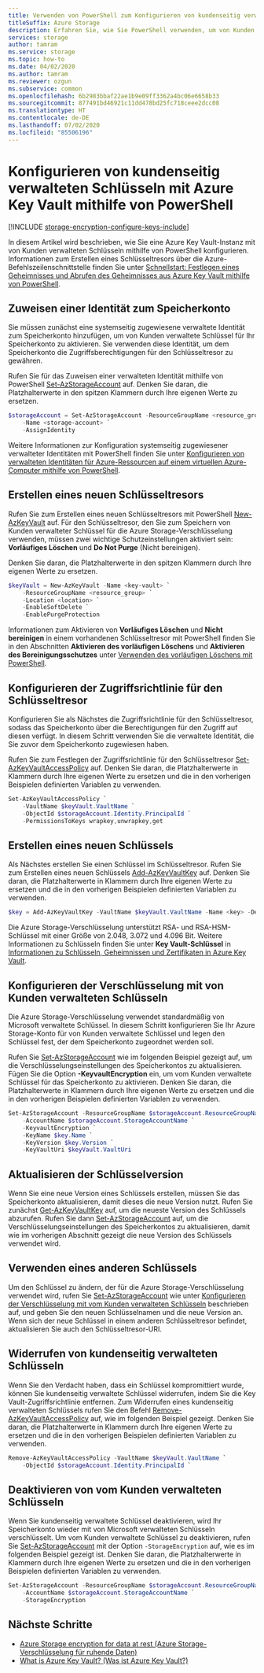 ```yaml
---
title: Verwenden von PowerShell zum Konfigurieren von kundenseitig verwalteten Schlüsseln
titleSuffix: Azure Storage
description: Erfahren Sie, wie Sie PowerShell verwenden, um von Kunden verwaltete Schlüssel für die Azure Storage-Verschlüsselung zu konfigurieren.
services: storage
author: tamram
ms.service: storage
ms.topic: how-to
ms.date: 04/02/2020
ms.author: tamram
ms.reviewer: ozgun
ms.subservice: common
ms.openlocfilehash: 6b2983bbaf22ae1b9e09ff3362a4bc06e6658b33
ms.sourcegitcommit: 877491bd46921c11dd478bd25fc718ceee2dcc08
ms.translationtype: HT
ms.contentlocale: de-DE
ms.lasthandoff: 07/02/2020
ms.locfileid: "85506196"
---
```

# <a name="configure-customer-managed-keys-with-azure-key-vault-by-using-powershell"></a>Konfigurieren von kundenseitig verwalteten Schlüsseln mit Azure Key Vault mithilfe von PowerShell

[!INCLUDE [storage-encryption-configure-keys-include](../../../includes/storage-encryption-configure-keys-include.md)]

In diesem Artikel wird beschrieben, wie Sie eine Azure Key Vault-Instanz mit von Kunden verwalteten Schlüsseln mithilfe von PowerShell konfigurieren. Informationen zum Erstellen eines Schlüsseltresors über die Azure-Befehlszeilenschnittstelle finden Sie unter [Schnellstart: Festlegen eines Geheimnisses und Abrufen des Geheimnisses aus Azure Key Vault mithilfe von PowerShell](../../key-vault/secrets/quick-create-powershell.md).

## <a name="assign-an-identity-to-the-storage-account"></a>Zuweisen einer Identität zum Speicherkonto

Sie müssen zunächst eine systemseitig zugewiesene verwaltete Identität zum Speicherkonto hinzufügen, um von Kunden verwaltete Schlüssel für Ihr Speicherkonto zu aktivieren. Sie verwenden diese Identität, um dem Speicherkonto die Zugriffsberechtigungen für den Schlüsseltresor zu gewähren.

Rufen Sie für das Zuweisen einer verwalteten Identität mithilfe von PowerShell [Set-AzStorageAccount](/powershell/module/az.storage/set-azstorageaccount) auf. Denken Sie daran, die Platzhalterwerte in den spitzen Klammern durch Ihre eigenen Werte zu ersetzen.

```powershell
$storageAccount = Set-AzStorageAccount -ResourceGroupName <resource_group> `
    -Name <storage-account> `
    -AssignIdentity
```

Weitere Informationen zur Konfiguration systemseitig zugewiesener verwalteter Identitäten mit PowerShell finden Sie unter [Konfigurieren von verwalteten Identitäten für Azure-Ressourcen auf einem virtuellen Azure-Computer mithilfe von PowerShell](../../active-directory/managed-identities-azure-resources/qs-configure-powershell-windows-vm.md).

## <a name="create-a-new-key-vault"></a>Erstellen eines neuen Schlüsseltresors

Rufen Sie zum Erstellen eines neuen Schlüsseltresors mit PowerShell [New-AzKeyVault](/powershell/module/az.keyvault/new-azkeyvault) auf. Für den Schlüsseltresor, den Sie zum Speichern von Kunden verwalteter Schlüssel für die Azure Storage-Verschlüsselung verwenden, müssen zwei wichtige Schutzeinstellungen aktiviert sein: **Vorläufiges Löschen** und **Do Not Purge** (Nicht bereinigen).

Denken Sie daran, die Platzhalterwerte in den spitzen Klammern durch Ihre eigenen Werte zu ersetzen.

```powershell
$keyVault = New-AzKeyVault -Name <key-vault> `
    -ResourceGroupName <resource_group> `
    -Location <location> `
    -EnableSoftDelete `
    -EnablePurgeProtection
```

Informationen zum Aktivieren von **Vorläufiges Löschen** und **Nicht bereinigen** in einem vorhandenen Schlüsseltresor mit PowerShell finden Sie in den Abschnitten **Aktivieren des vorläufigen Löschens** und **Aktivieren des Bereinigungsschutzes** unter [Verwenden des vorläufigen Löschens mit PowerShell](../../key-vault/general/soft-delete-powershell.md).

## <a name="configure-the-key-vault-access-policy"></a>Konfigurieren der Zugriffsrichtlinie für den Schlüsseltresor

Konfigurieren Sie als Nächstes die Zugriffsrichtlinie für den Schlüsseltresor, sodass das Speicherkonto über die Berechtigungen für den Zugriff auf diesen verfügt. In diesem Schritt verwenden Sie die verwaltete Identität, die Sie zuvor dem Speicherkonto zugewiesen haben.

Rufen Sie zum Festlegen der Zugriffsrichtlinie für den Schlüsseltresor [Set-AzKeyVaultAccessPolicy](/powershell/module/az.keyvault/set-azkeyvaultaccesspolicy) auf. Denken Sie daran, die Platzhalterwerte in Klammern durch Ihre eigenen Werte zu ersetzen und die in den vorherigen Beispielen definierten Variablen zu verwenden.

```powershell
Set-AzKeyVaultAccessPolicy `
    -VaultName $keyVault.VaultName `
    -ObjectId $storageAccount.Identity.PrincipalId `
    -PermissionsToKeys wrapkey,unwrapkey,get
```

## <a name="create-a-new-key"></a>Erstellen eines neuen Schlüssels

Als Nächstes erstellen Sie einen Schlüssel im Schlüsseltresor. Rufen Sie zum Erstellen eines neuen Schlüssels [Add-AzKeyVaultKey](/powershell/module/az.keyvault/add-azkeyvaultkey) auf. Denken Sie daran, die Platzhalterwerte in Klammern durch Ihre eigenen Werte zu ersetzen und die in den vorherigen Beispielen definierten Variablen zu verwenden.

```powershell
$key = Add-AzKeyVaultKey -VaultName $keyVault.VaultName -Name <key> -Destination 'Software'
```

Die Azure Storage-Verschlüsselung unterstützt RSA- und RSA-HSM-Schlüssel mit einer Größe von 2.048, 3.072 und 4.096 Bit. Weitere Informationen zu Schlüsseln finden Sie unter **Key Vault-Schlüssel** in [Informationen zu Schlüsseln, Geheimnissen und Zertifikaten in Azure Key Vault](../../key-vault/about-keys-secrets-and-certificates.md#key-vault-keys).

## <a name="configure-encryption-with-customer-managed-keys"></a>Konfigurieren der Verschlüsselung mit von Kunden verwalteten Schlüsseln

Die Azure Storage-Verschlüsselung verwendet standardmäßig von Microsoft verwaltete Schlüssel. In diesem Schritt konfigurieren Sie Ihr Azure Storage-Konto für von Kunden verwaltete Schlüssel und legen den Schlüssel fest, der dem Speicherkonto zugeordnet werden soll.

Rufen Sie [Set-AzStorageAccount](/powershell/module/az.storage/set-azstorageaccount) wie im folgenden Beispiel gezeigt auf, um die Verschlüsselungseinstellungen des Speicherkontos zu aktualisieren. Fügen Sie die Option **-KeyvaultEncryption** ein, um vom Kunden verwaltete Schlüssel für das Speicherkonto zu aktivieren. Denken Sie daran, die Platzhalterwerte in Klammern durch Ihre eigenen Werte zu ersetzen und die in den vorherigen Beispielen definierten Variablen zu verwenden.

```powershell
Set-AzStorageAccount -ResourceGroupName $storageAccount.ResourceGroupName `
    -AccountName $storageAccount.StorageAccountName `
    -KeyvaultEncryption `
    -KeyName $key.Name `
    -KeyVersion $key.Version `
    -KeyVaultUri $keyVault.VaultUri
```

## <a name="update-the-key-version"></a>Aktualisieren der Schlüsselversion

Wenn Sie eine neue Version eines Schlüssels erstellen, müssen Sie das Speicherkonto aktualisieren, damit dieses die neue Version nutzt. Rufen Sie zunächst [Get-AzKeyVaultKey](/powershell/module/az.keyvault/get-azkeyvaultkey) auf, um die neueste Version des Schlüssels abzurufen. Rufen Sie dann [Set-AzStorageAccount](/powershell/module/az.storage/set-azstorageaccount) auf, um die Verschlüsselungseinstellungen des Speicherkontos zu aktualisieren, damit wie im vorherigen Abschnitt gezeigt die neue Version des Schlüssels verwendet wird.

## <a name="use-a-different-key"></a>Verwenden eines anderen Schlüssels

Um den Schlüssel zu ändern, der für die Azure Storage-Verschlüsselung verwendet wird, rufen Sie [Set-AzStorageAccount](/powershell/module/az.storage/set-azstorageaccount) wie unter [Konfigurieren der Verschlüsselung mit vom Kunden verwalteten Schlüsseln](#configure-encryption-with-customer-managed-keys) beschrieben auf, und geben Sie den neuen Schlüsselnamen und die neue Version an. Wenn sich der neue Schlüssel in einem anderen Schlüsseltresor befindet, aktualisieren Sie auch den Schlüsseltresor-URI.

## <a name="revoke-customer-managed-keys"></a>Widerrufen von kundenseitig verwalteten Schlüsseln

Wenn Sie den Verdacht haben, dass ein Schlüssel kompromittiert wurde, können Sie kundenseitig verwaltete Schlüssel widerrufen, indem Sie die Key Vault-Zugriffsrichtlinie entfernen. Zum Widerrufen eines kundenseitig verwalteten Schlüssels rufen Sie den Befehl [Remove-AzKeyVaultAccessPolicy](/powershell/module/az.keyvault/remove-azkeyvaultaccesspolicy) auf, wie im folgenden Beispiel gezeigt. Denken Sie daran, die Platzhalterwerte in Klammern durch Ihre eigenen Werte zu ersetzen und die in den vorherigen Beispielen definierten Variablen zu verwenden.

```powershell
Remove-AzKeyVaultAccessPolicy -VaultName $keyVault.VaultName `
    -ObjectId $storageAccount.Identity.PrincipalId `
```

## <a name="disable-customer-managed-keys"></a>Deaktivieren von vom Kunden verwalteten Schlüsseln

Wenn Sie kundenseitig verwaltete Schlüssel deaktivieren, wird Ihr Speicherkonto wieder mit von Microsoft verwalteten Schlüsseln verschlüsselt. Um vom Kunden verwaltete Schlüssel zu deaktivieren, rufen Sie [Set-AzStorageAccount](/powershell/module/az.storage/set-azstorageaccount) mit der Option `-StorageEncryption` auf, wie es im folgenden Beispiel gezeigt ist. Denken Sie daran, die Platzhalterwerte in Klammern durch Ihre eigenen Werte zu ersetzen und die in den vorherigen Beispielen definierten Variablen zu verwenden.

```powershell
Set-AzStorageAccount -ResourceGroupName $storageAccount.ResourceGroupName `
    -AccountName $storageAccount.StorageAccountName `
    -StorageEncryption  
```

## <a name="next-steps"></a>Nächste Schritte

- [Azure Storage encryption for data at rest (Azure Storage-Verschlüsselung für ruhende Daten)](storage-service-encryption.md)
- [What is Azure Key Vault? (Was ist Azure Key Vault?)](https://docs.microsoft.com/azure/key-vault/key-vault-overview)
